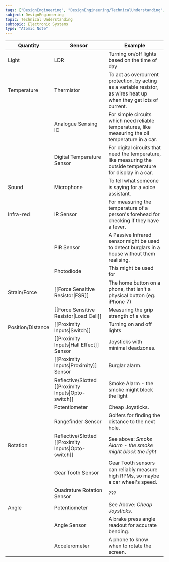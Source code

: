 ```yaml
---
tags: ["DesignEngineering", "DesignEngineering/TechnicalUnderstanding", "DesignEngineering/TechnicalUnderstanding/ElectronicSystems", "DesignEngineering/TechnicalUnderstanding/ElectronicSystems/Components"]
subject: DesignEngineering
topic: Technical Understanding
subtopic: Electronic Systems
type: "Atomic Note"
---
```


| Quantity          | Sensor                                               | Example                                                                                                             |
| ----------------- | ---------------------------------------------------- | ------------------------------------------------------------------------------------------------------------------- |
| Light             | LDR                                                  | Turning on/off lights based on the time of day                                                                      |
| Temperature       | Thermistor                                           | To act as overcurrent protection, by acting as a variable resistor, as wires heat up when they get lots of current. |
|                   | Analogue Sensing IC                                  | For simple circuits which need reliable temperatures, like measuring the oil temperature in a car.                  |
|                   | Digital Temperature Sensor                           | For digital circuits that need the temperature, like measuring the outside temperature for display in a car.        |
| Sound             | Microphone                                           | To tell what someone is saying for a voice assistant.                                                               |
| Infra-red         | IR Sensor                                            | For measuring the temperature of a person's forehead for checking if they have a fever.                             |
|                   | PIR Sensor                                           | A Passive Infrared sensor might be used to detect burglars in a house without them realising.                       |
|                   | Photodiode                                           | This might be used for                                                                                              |
| Strain/Force      | [[Force Sensitive Resistor\|FSR]]                    | The home button on a phone, that isn't a physical button (eg. iPhone 7)                                             |
|                   | [[Force Sensitive Resistor\|Load Cell]]              | Measuring the grip strength of a vice                                                                               |
| Position/Distance | [[Proximity Inputs\|Switch]]                         | Turning on and off lights                                                                                           |
|                   | [[Proximity Inputs\|Hall Effect]] Sensor             | Joysticks with minimal deadzones.                                                                                   |
|                   | [[Proximity Inputs\|Proximity]] Sensor               | Burglar alarm.                                                                                                      |
|                   | Reflective/Slotted [[Proximity Inputs\|Opto-switch]] | Smoke Alarm - the smoke might block the light                                                                       |
|                   | Potentiometer                                        | Cheap Joysticks.                                                                                                    |
|                   | Rangefinder Sensor                                   | Golfers for finding the distance to the next hole.                                                                  |
| Rotation          | Reflective/Slotted [[Proximity Inputs\|Opto-switch]] | See above: *Smoke Alarm - the smoke might block the light*                                                          |
|                   | Gear Tooth Sensor                                    | Gear Tooth sensors can reliably measure high RPMs, so maybe a car wheel's speed.                                    |
|                   | Quadrature Rotation Sensor                           | ???                                                                                                                 |
| Angle             | Potentiometer                                        | See Above: *Cheap Joysticks.*                                                                                       |
|                   | Angle Sensor                                         | A brake press angle readout for accurate bending.                                                                   |
|                   | Accelerometer                                        | A phone to know when to rotate the screen.                                                                          |
